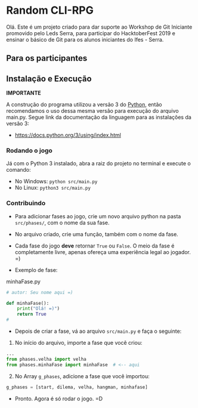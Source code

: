 # Random CLI-RPG

Olá. Este é um projeto criado para dar suporte ao Workshop de Git Iniciante promovido pelo Leds Serra, para participar do HacktoberFest 2019 e ensinar o básico de Git para os alunos iniciantes do Ifes - Serra.

## Para os participantes

## Instalação e Execução

**IMPORTANTE**

A construção do programa utilizou a versão 3 do [Python](https://www.python.org/), então recomendamos o uso dessa mesma versão para execução do arquivo main.py. Segue link da documentação da linguagem para as instalações da versão 3:
- https://docs.python.org/3/using/index.html

### Rodando o jogo
Já com o Python 3 instalado, abra a raiz do projeto no terminal e execute o comando:
    
- No Windows: `python src/main.py`    
- No Linux: `python3 src/main.py`

### Contribuindo
- Para adicionar fases ao jogo, crie um novo arquivo python na pasta `src/phases/`, com o nome da sua fase.
- No arquivo criado, crie uma função, também com o nome da fase.

- Cada fase do jogo **deve** retornar `True` ou `False`. O meio da fase é completamente livre, apenas ofereça uma experiência legal ao jogador. =)

- Exemplo de fase:

minhaFase.py
```python
# autor: Seu nome aqui =)

def minhaFase():
    print("Olá! =)")
    return True
#
```

- Depois de criar a fase, vá ao arquivo `src/main.py` e faça o seguinte:
1. No início do arquivo, importe a fase que você criou:
```python
...
from phases.velha import velha
from phases.minhaFase import minhaFase  # <-- aqui
```
2. No Array `g_phases`, adicione a fase que você importou:
```python
g_phases = [start, dilema, velha, hangman, minhafase]
```
- Pronto. Agora é só rodar o jogo. =D